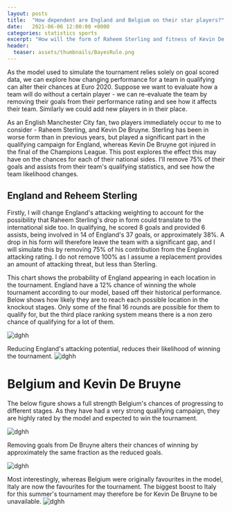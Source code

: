 ```yaml
---
layout: posts
title:  "How dependent are England and Belgium on their star players?"
date:   2021-06-06 12:00:00 +0000
categories: statistics sports
excerpt: "How will the form of Raheem Sterling and fitness of Kevin De Bruyne influence their Euro 2020 prospects?"
header:
  teaser: assets/thumbnails/BayesRule.png
---
```


As the model used to simulate the tournament relies solely on goal scored data, we can explore how changing performance for a team in qualifying can alter their chances at Euro 2020. Suppose we want to evaluate how a team will do without a certain player - we can re-evaluate the team by removing their goals from their performance rating and see how it affects their team. Similarly we could add new players in in their place. 

As an English Manchester City fan, two players immediately occur to me to consider - Raheem Sterling, and Kevin De Bruyne. Sterling has been in worse form than in previous years, but played a significant part in the qualifying campaign for England, whereas Kevin De Bruyne got injured in the final of the Champions League. This post explores the effect this may have on the chances for each of their national sides. I'll remove 75% of their goals and assists from their team's qualifying statistics, and see how the team likelihood changes.

## England and Reheem Sterling
Firstly, I will change England's attacking weighting to account for the possibility that Raheem Sterling's drop in form could translate to the international side too. In qualifying, he scored 8 goals and provided 6 assists, being involved in 14 of England's 37 goals, or approximately 38%. A drop in his form will therefore leave the team with a significant gap, and I will simulate this by removing 75% of his contribution from the England attacking rating. I do not remove 100% as I assume a replacement provides an amount of attacking threat, but less than Sterling. 

This chart shows the probability of England appearing in each location in the tournament. England have a 12% chance of winning the whole tournament according to our model, based off their historical performance. Below shows how likely they are to reach each possible location in the knockout stages. Only some of the final 16 rounds are possible for them to qualify for, but the third place ranking system means there is a non zero chance of qualifying for a lot of them.

![dghh](/assets/football_euro2020/EnglandWinProbability.png "Probability of England reaching different stages in the Euro 2020 tournament")

Reducing England's attacking potential, reduces their likelihood of winning the tournament.
![dghh](/assets/football_euro2020/EnglandWinProbability_NoSterling.png "Probability of England reaching different stages in the Euro 2020 tournament without Sterling")
# Belgium and Kevin De Bruyne
The below figure shows a full strength Belgium's chances of progressing to different stages. As they have had a very strong qualifying campaign, they are highly rated by the model and expected to win the tournament.

![dghh](/assets/football_euro2020/BelgiumWin.png "Probability of Belgium reaching different stages in the Euro 2020 tournament based off historical performance")

Removing goals from De Bruyne alters their chances of winning by approximately the same fraction as the reduced goals. 

![dghh](/assets/football_euro2020/BelgiumWin_NoKDB.png "Probability of Belgium reaching different stages in the Euro 2020 tournament without Kevin De Bruyne")

Most interestingly, whereas Belgium were originally favourites in the model, Italy are now the favourites for the tournament. The biggest boost to Italy for this summer's tournament may therefore be for Kevin De Bruyne to be unavailable.
![dghh](/assets/football_euro2020/all_tournament_nokdb.png "Most likely tournament positions without Kevin De Bruyne")

